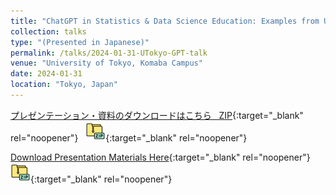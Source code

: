 ```yaml
---
title: "ChatGPT in Statistics & Data Science Education: Examples from US Universities"
collection: talks
type: "(Presented in Japanese)"
permalink: /talks/2024-01-31-UTokyo-GPT-talk
venue: "University of Tokyo, Komaba Campus"
date: 2024-01-31
location: "Tokyo, Japan"
---
```


[プレゼンテーション・資料のダウンロードはこちら &nbsp; ZIP](https://www.dropbox.com/scl/fi/4y4mrg25uhm7nep1j8ohm/2024_UTokyo_Presentation_Materials.zip?rlkey=vohd057z0hf4dgz408c01e6x4&dl=1){:target="_blank" rel="noopener"} &nbsp; [![alt text](/files/zip_32.png)](https://www.dropbox.com/scl/fi/4y4mrg25uhm7nep1j8ohm/2024_UTokyo_Presentation_Materials.zip?rlkey=vohd057z0hf4dgz408c01e6x4&dl=1){:target="_blank" rel="noopener"}  

[Download Presentation Materials Here](https://www.dropbox.com/scl/fi/4y4mrg25uhm7nep1j8ohm/2024_UTokyo_Presentation_Materials.zip?rlkey=vohd057z0hf4dgz408c01e6x4&dl=1){:target="_blank" rel="noopener"} &nbsp; [![alt text](/files/zip_32.png)](https://www.dropbox.com/scl/fi/4y4mrg25uhm7nep1j8ohm/2024_UTokyo_Presentation_Materials.zip?rlkey=vohd057z0hf4dgz408c01e6x4&dl=1){:target="_blank" rel="noopener"}  
